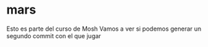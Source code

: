 # mars
Esto es parte del curso de Mosh
Vamos a ver si podemos generar un segundo commit con el que jugar

